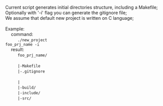 Current script generates initial directories structure, including a Makefile; <br>
Optionally with '-i' flag you can generate the gitignore file; <br>
We assume that default new project is written on C language; <br>
<br>
Example:												<br>
&emsp;			command: 								<br>
&emsp;&emsp;
<code>
	./new_project foo_prj_name -i
</code><br>
&emsp;
		result:
<br>
&emsp;&emsp;
<code>
			foo_prj_name/
</code>
<br>
&emsp;&emsp;
<code>
			|-Makefile
</code>
<br>
&emsp;&emsp;
<code>
			|-.gitignore
</code>
<br>
&emsp;&emsp;
<code>
			|
</code>
<br>
&emsp;&emsp;
<code>
			|-build/
</code>
<br>
&emsp;&emsp;
<code>
			|-include/
</code>
<br>
&emsp;&emsp;
<code>
			|-src/
</code>
